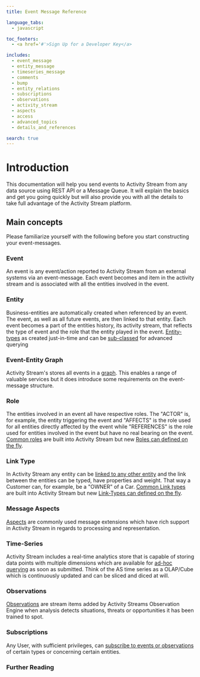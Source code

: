 ```yaml
---
title: Event Message Reference

language_tabs:
  - javascript

toc_footers:
  - <a href='#'>Sign Up for a Developer Key</a>

includes:
  - event_message
  - entity_message
  - timeseries_message
  - comments
  - bump
  - entity_relations
  - subscriptions
  - observations
  - activity_stream
  - aspects
  - access
  - advanced_topics
  - details_and_references

search: true
---
```


# Introduction
This documentation will help you send events to Activity Stream from any data source using REST API or a Message Queue. It will explain the basics and get you going quickly but will also provide you with all the details to take full advantage of the Activity Stream platform.

## Main concepts
Please familiarize yourself with the following before you start constructing your event-messages.

### Event
An event is any event/action reported to Activity Stream from an external systems via an event-message. Each event becomes and item in the activity stream and is associated with all the entities involved in the event.

<!--
place during daily operations which has relevance for the organization or its customers. A website login, complete purchase, new order or client expressing an interest in a product are all examples of such events.

Typically these events happen at irregular intervals and are collected and associated with the customer, the product or any other business-entities affected, involved or referenced by the event.

Each event is reported by a single or more event-messages which can be sent directly to to the REST API or to Activity Stream via messaging queue.
-->
### Entity
Business-entities are automatically created when referenced by an event. The event, as well as all future events, are then linked to that entity. Each event becomes a part of the entities history, its activity stream, that reflects the type of event and the role that the entity played in the event. [Entity-types]() as created just-in-time and can be [sub-classed]() for advanced querying

### Event-Entity Graph
Activity Stream's stores all events in a [graph](). This enables a range of valuable services but it does introduce some requirements on the event-message structure.

### Role
The entities involved in an event all have respective roles. The "ACTOR" is, for example, the entity triggering the event and "AFFECTS" is the role used for all entities directly affected by the event while "REFERENCES" is the role used for entities involved in the event but have no real bearing on the event. [Common roles]() are built into Activity Stream but new [Roles can defined on the fly]().

### Link Type
In Activity Stream any entity can be [linked to any other entity]() and the link between the entities can be typed, have properties and weight. That way a Customer can, for example, be a "OWNER" of a Car. [Common Link types]() are built into Activity Stream but new [Link-Types can defined on the fly]().

### Message Aspects
[Aspects]() are commonly used message extensions which have rich support in Activity Stream in regards to processing and representation.

### Time-Series
Activity Stream includes a real-time analytics store that is capable of storing data points with multiple dimensions which are available for [ad-hoc querying]() as soon as submitted.
Think of the AS time series as a OLAP/Cube which is continuously updated and can be sliced and diced at will.

### Observations
[Observations]() are stream items added by Activity Streams Observation Engine when analysis detects situations, threats or opportunities it has been trained to spot.

### Subscriptions
Any User, with sufficient privileges, can [subscribe to events or observations]() of certain types or concerning certain entities.

### Further Reading